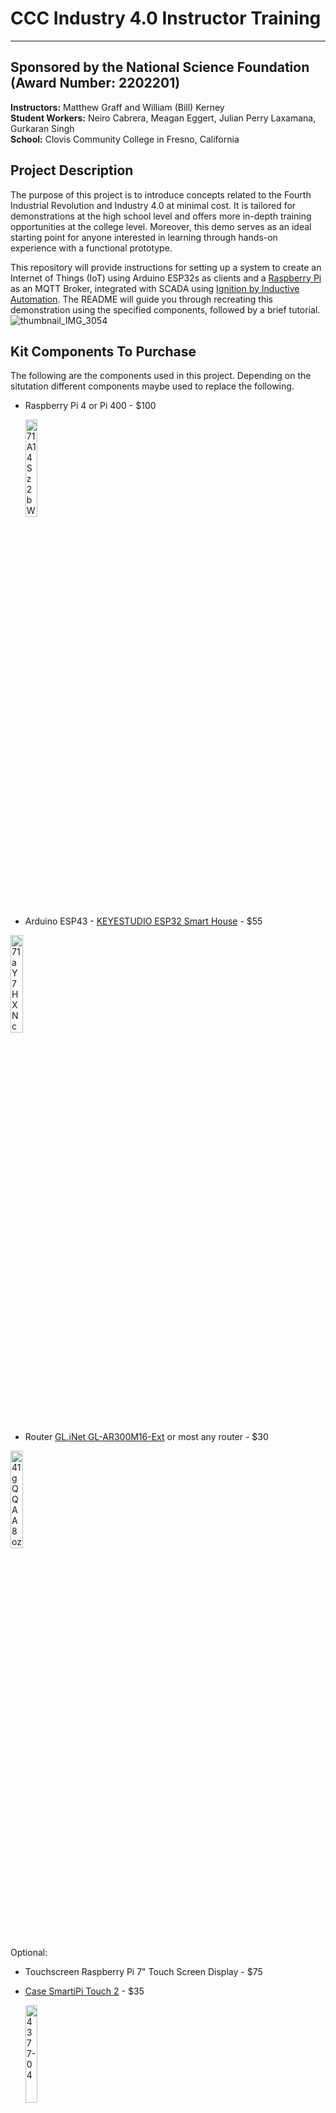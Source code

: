 # CCC Industry 4.0 Instructor Training
---
## Sponsored by the National Science Foundation (Award Number: 2202201)
**Instructors:** Matthew Graff and William (Bill) Kerney  
**Student Workers:** Neiro Cabrera, Meagan Eggert, Julian Perry Laxamana, Gurkaran Singh  
**School:** Clovis Community College in Fresno, California

## Project Description
The purpose of this project is to introduce concepts related to the Fourth Industrial Revolution and Industry 4.0 at minimal cost. It is tailored for demonstrations at the high school level and offers more in-depth training opportunities at the college level. Moreover, this demo serves as an ideal starting point for anyone interested in learning through hands-on experience with a functional prototype.  

This repository will provide instructions for setting up a system to create an Internet of Things (IoT) using Arduino ESP32s as clients and a [Raspberry Pi](https://www.raspberrypi.org/) as an MQTT Broker, integrated with SCADA using [Ignition by Inductive Automation](https://inductiveautomation.com/ignition/). The README will guide you through recreating this demonstration using the specified components, followed by a brief tutorial.
![thumbnail_IMG_3054](https://github.com/user-attachments/assets/62ca498c-cfb3-4ad6-86ff-0716ecaad7cd)


## Kit Components To Purchase
The following are the components used in this project.  Depending on the situtation different components maybe used to replace the following.
- Raspberry Pi 4 or Pi 400 - $100

   <img src="https://github.com/user-attachments/assets/4806f096-aa6b-4e5b-b601-6692c7f613c4" style="width: 20%;" alt="71A14Sz2bWL _AC_SL1500_">


- Arduino ESP43 - [KEYESTUDIO ESP32 Smart House](https://www.keyestudio.com/products/keyestudio-esp32-smart-home-kit-for-esp32-diy-starter-kit-edu) - $55

<img src="https://github.com/user-attachments/assets/3cebbbc6-9c92-4065-af2b-c9d46f695485" style="width: 20%;" alt="71aY7HXNc5L _AC_SL1500_">

- Router [GL.iNet GL-AR300M16-Ext](https://store-us.gl-inet.com/products/gl-ar300m16-mini-smart-router) or most any router - $30

<img src="https://github.com/user-attachments/assets/8f36c3b7-f8ef-4a87-8133-f80b9922bc74" style="width: 20%;" alt="41gQQAA8ozL _AC_SL1000_">

  
Optional:
- Touchscreen Raspberry Pi 7" Touch Screen Display - $75
- [Case SmartiPi Touch 2](https://www.adafruit.com/product/4377?gad_source=1&gclid=CjwKCAjwqMO0BhA8EiwAFTLgIMRqNCXHAhp_l-yysnQuAGzoeCjPC7tV8XhQrg3Q21p99cGYjvx5rBoCb64QAvD_BwE) - $35
 
  <img src="https://github.com/user-attachments/assets/3f5fcbb1-25a9-42d6-ae0f-e2ca17844d25" style="width: 20%;" alt="4377-04">
- Opto 22 GRV-RIO-LC - $1,095
  
![image](https://github.com/user-attachments/assets/baf884df-4738-427b-814a-6525a1b212ee)

*This system is for more advanced training for college programs.*
---
## Table Of Contents

### If you are starting with unconfigured components…
- [Initialize Router](https://github.com/CCC-Industry4/StarterGuide/blob/main/01_initializing_router.md)  
- [Building Smart home](https://github.com/CCC-Industry4/StarterGuide/blob/main/02_building_smart_home.md)
- [Initialize Raspberry Pi](https://github.com/CCC-Industry4/StarterGuide/blob/main/03_initialize_raspberry_pi.md)
### Industry 4.0 Project System Laboratory Exercises 
- [Lab 1. Set-up Raspberry Pi, Arduino Smart Home, and PC](https://github.com/CCC-Industry4/StarterGuide/blob/main/04_setup_raspberry_pi.md)
- [Lab 2a. Configure camera object detection](https://github.com/CCC-Industry4/StarterGuide/blob/main/05_configure_camera.md)
- [Lab 2b. Configure Smart Home](https://github.com/CCC-Industry4/StarterGuide/blob/main/06_configure_smart_home.md)
- [Lab 3. Operation Smart Home Neighborhood](https://github.com/CCC-Industry4/StarterGuide/blob/main/07_operation_smart_home_neighborhood.md)
- [Lab 4. Troubleshooting](https://github.com/CCC-Industry4/StarterGuide/blob/main/08_troubleshooting.md)

### Training Materials
 - [Indutry 4.0 PowerPoint](https://docs.google.com/presentation/d/1RTdsWulPext4mxPflkVPRlp7vQk2u_fBCdiXWWHHBMw/edit?usp=sharing)
---
